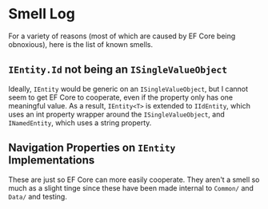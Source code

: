 # Smell Log

For a variety of reasons (most of which are caused by EF Core being obnoxious),
here is the list of known smells.

## `IEntity.Id` not being an `ISingleValueObject`

Ideally, `IEntity` would be generic on an `ISingleValueObject`, but I cannot
seem to get EF Core to cooperate, even if the property only has one meaningful
value. As a result, `IEntity<T>` is extended to `IIdEntity`, which uses an int
property wrapper around the `ISingleValueObject`, and `INamedEntity`, which
uses a string property.

## Navigation Properties on `IEntity` Implementations

These are just so EF Core can more easily cooperate. They aren't a smell so
much as a slight tinge since these have been made internal to `Common/` and
`Data/` and testing.
